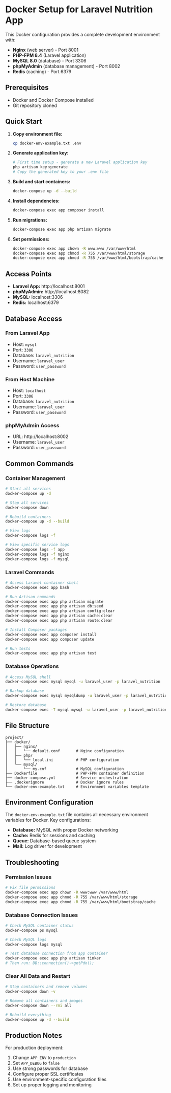 # Docker Setup for Laravel Nutrition App

This Docker configuration provides a complete development environment with:
- **Nginx** (web server) - Port 8001
- **PHP-FPM 8.4** (Laravel application)
- **MySQL 8.0** (database) - Port 3306
- **phpMyAdmin** (database management) - Port 8002
- **Redis** (caching) - Port 6379

## Prerequisites

- Docker and Docker Compose installed
- Git repository cloned

## Quick Start

1. **Copy environment file:**
   ```bash
   cp docker-env-example.txt .env
   ```

2. **Generate application key:**
   ```bash
   # First time setup - generate a new Laravel application key
   php artisan key:generate
   # Copy the generated key to your .env file
   ```

3. **Build and start containers:**
   ```bash
   docker-compose up -d --build
   ```

4. **Install dependencies:**
   ```bash
   docker-compose exec app composer install
   ```

5. **Run migrations:**
   ```bash
   docker-compose exec app php artisan migrate
   ```

6. **Set permissions:**
   ```bash
   docker-compose exec app chown -R www:www /var/www/html
   docker-compose exec app chmod -R 755 /var/www/html/storage
   docker-compose exec app chmod -R 755 /var/www/html/bootstrap/cache
   ```

## Access Points

- **Laravel App:** http://localhost:8001
- **phpMyAdmin:** http://localhost:8082
- **MySQL:** localhost:3306
- **Redis:** localhost:6379

## Database Access

### From Laravel App
- Host: `mysql`
- Port: `3306`
- Database: `laravel_nutrition`
- Username: `laravel_user`
- Password: `user_password`

### From Host Machine
- Host: `localhost`
- Port: `3306`
- Database: `laravel_nutrition`
- Username: `laravel_user`
- Password: `user_password`

### phpMyAdmin Access
- URL: http://localhost:8002
- Username: `laravel_user`
- Password: `user_password`

## Common Commands

### Container Management
```bash
# Start all services
docker-compose up -d

# Stop all services
docker-compose down

# Rebuild containers
docker-compose up -d --build

# View logs
docker-compose logs -f

# View specific service logs
docker-compose logs -f app
docker-compose logs -f nginx
docker-compose logs -f mysql
```

### Laravel Commands
```bash
# Access Laravel container shell
docker-compose exec app bash

# Run Artisan commands
docker-compose exec app php artisan migrate
docker-compose exec app php artisan db:seed
docker-compose exec app php artisan config:clear
docker-compose exec app php artisan cache:clear
docker-compose exec app php artisan route:clear

# Install Composer packages
docker-compose exec app composer install
docker-compose exec app composer update

# Run tests
docker-compose exec app php artisan test
```

### Database Operations
```bash
# Access MySQL shell
docker-compose exec mysql mysql -u laravel_user -p laravel_nutrition

# Backup database
docker-compose exec mysql mysqldump -u laravel_user -p laravel_nutrition > backup.sql

# Restore database
docker-compose exec -T mysql mysql -u laravel_user -p laravel_nutrition < backup.sql
```

## File Structure

```
project/
├── docker/
│   ├── nginx/
│   │   └── default.conf       # Nginx configuration
│   ├── php/
│   │   └── local.ini          # PHP configuration
│   └── mysql/
│       └── my.cnf             # MySQL configuration
├── Dockerfile                 # PHP-FPM container definition
├── docker-compose.yml         # Service orchestration
├── .dockerignore              # Docker ignore rules
└── docker-env-example.txt     # Environment variables template
```

## Environment Configuration

The `docker-env-example.txt` file contains all necessary environment variables for Docker. Key configurations:

- **Database:** MySQL with proper Docker networking
- **Cache:** Redis for sessions and caching
- **Queue:** Database-based queue system
- **Mail:** Log driver for development

## Troubleshooting

### Permission Issues
```bash
# Fix file permissions
docker-compose exec app chown -R www:www /var/www/html
docker-compose exec app chmod -R 755 /var/www/html/storage
docker-compose exec app chmod -R 755 /var/www/html/bootstrap/cache
```

### Database Connection Issues
```bash
# Check MySQL container status
docker-compose ps mysql

# Check MySQL logs
docker-compose logs mysql

# Test database connection from app container
docker-compose exec app php artisan tinker
# Then run: DB::connection()->getPdo();
```

### Clear All Data and Restart
```bash
# Stop containers and remove volumes
docker-compose down -v

# Remove all containers and images
docker-compose down --rmi all

# Rebuild everything
docker-compose up -d --build
```

## Production Notes

For production deployment:
1. Change `APP_ENV` to `production`
2. Set `APP_DEBUG` to `false`
3. Use strong passwords for database
4. Configure proper SSL certificates
5. Use environment-specific configuration files
6. Set up proper logging and monitoring


